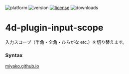 ![platform](https://img.shields.io/static/v1?label=platform&message=win-64&color=blue)
![version](https://img.shields.io/badge/version-17%2B-3E8B93)
[![license](https://img.shields.io/github/license/miyako/4d-plugin-input-scope)](LICENSE)
![downloads](https://img.shields.io/github/downloads/miyako/4d-plugin-input-scope/total)

# 4d-plugin-input-scope
入力スコープ（半角・全角・ひらがな etc.）を切り替えます。

### Syntax

[miyako.github.io](https://miyako.github.io/2019/07/25/4d-plugin-input-scope.html)
